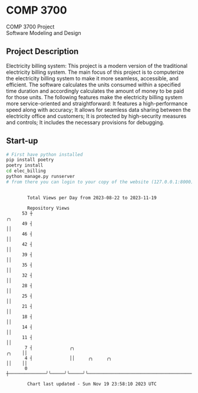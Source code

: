 # COMP 3700
COMP 3700 Project  
Software Modeling and Design
## Project Description
Electricity billing system: This project is a modern version of the traditional electricity billing system. The main focus of this project is to computerize the electricity billing system to make it more seamless, accessible, and efficient. The software calculates the units consumed within a specified time duration and accordingly calculates the amount of money to be paid for those units. The following features make the electricity billing system more service-oriented and straightforward: It features a high-performance speed along with accuracy; It allows for seamless data sharing between the electricity office and customers; It is protected by high-security measures and controls; It includes the necessary provisions for debugging.

## Start-up
```bash
# First have python installed
pip install poetry
poetry install
cd elec_billing
python manage.py runserver
# from there you can login to your copy of the website (127.0.0.1:8000), default creds are admin/admin
```

```

        Total Views per Day from 2023-08-22 to 2023-11-19

        Repository Views
      53 ┼                                                                             ╭╮
      49 ┤                                                                             ││
      46 ┤                                                                             ││
      42 ┤                                                                             ││
      39 ┤                                                                             ││
      35 ┤                                                                             ││
      32 ┤                                                                             ││
      28 ┤                                                                             ││
      25 ┤                                                                             ││
      21 ┤                                                                             ││
      18 ┤                                                                             ││
      14 ┤                                                                             ││
      11 ┤                                                                             ││
       7 ┤              ╭╮                                                       ╭╮    ││
       4 ┤              ││     ╭╮     ╭╮                                         ││    ││
       0 ┼──────────────╯╰─────╯╰─────╯╰─────────────────────────────────────────╯╰────╯╰──────────

        Chart last updated - Sun Nov 19 23:58:10 2023 UTC
        
```
